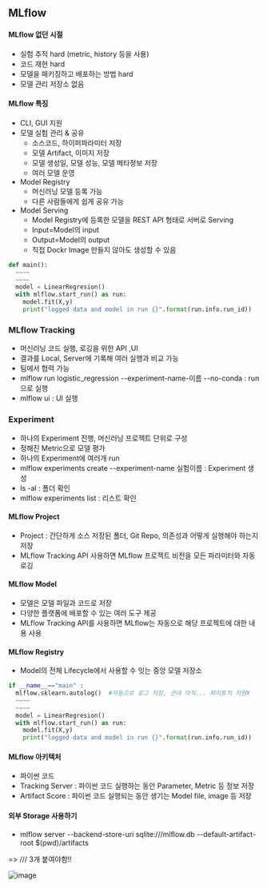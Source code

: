 ## MLflow
#### MLflow 없던 시절
* 실험 추적 hard (metric, history 등을 사용)
* 코드 재현 hard
* 모델을 패키징하고 배포하는 방법 hard
* 모델 관리 저장소 없음

#### MLflow 특징
* CLI, GUI 지원
* 모델 실험 관리 & 공유
  * 소스코드, 하이퍼파라미터 저장
  * 모델 Artifact, 이미지 저장  
  * 모델 생성일, 모델 성능, 모델 메타정보 저장
  * 여러 모델 운영
* Model Registry
  * 머신러닝 모델 등록 가능
  * 다른 사람들에게 쉽게 공유 가능
* Model Serving
  * Model Registry에 등록한 모델을 REST API 형태로 서버로 Serving
  * Input=Model의 input
  * Output=Model의 output
  * 직접 Dockr Image 만들지 않아도 생성할 수 있음



```python
def main():
  ~~~~
  ~~~~
  model = LinearRegresion()
  with mlflow.start_run() as run:
    model.fit(X,y)
    print("logged data and model in run {}".format(run.info.run_id))
````


### MLflow Tracking
* 머신러닝 코드 실행, 로깅을 위한 API ,UI
* 결과를 Local, Server에 기록해 여러 실행과 비교 가능
* 팀에서 협력 가능
* mlflow run  logistic_regression --experiment-name-이름 --no-conda : run으로 실행
* mlflow ui : UI 실행


### Experiment
* 하나의 Experiment 진행, 머신러닝 프로젝트 단위로 구성
* 정해진 Metric으로 모델 평가
* 하나의 Experiment에 여러개 run
* mlflow experiments create --experiment-name 실험이름 : Experiment 생성
* ls -al : 폴더 확인
* mlflow experiments  list : 리스트 확인

#### MLflow Project
* Project : 간단하게 소스 저장된 폴더, Git Repo, 의존성과 어떻게 실행해야 하는지 저장
* MLflow Tracking API 사용하면 MLflow 프로젝트 비전을 모든 파라미터와 자동 로깅

#### MLflow Model
* 모델은 모델 파일과 코드로 저장
* 다양한 플랫폼에 배포할 수 있는 여러 도구 제공
* MLflow Tracking API를 사용하면 MLflow는 자동으로 해당 프로젝트에 대한 내용 사용

#### MLflow Registry
* Model의 전체 Lifecycle에서 사용할 수 잇는 중앙 모델 저장소


```python
if __name__=="main" :
  mlflow.sklearn.autolog()  #자동으로 로그 저장, 근데 아직... 파이토치 지원X
  ~~~~
  ~~~~
  model = LinearRegresion()
  with mlflow.start_run() as run:
    model.fit(X,y)
    print("logged data and model in run {}".format(run.info.run_id))
````

#### MLflow 아키텍처
* 파이썬 코드
* Tracking Server : 파이썬 코드 실행하는 동안 Parameter, Metric 등 정보 저장
* Artifact Score : 파이썬 코드 실행되는 동안 생기는 Model file, image 등 저장


#### 외부 Storage 사용하기
* mlflow server --backend-store-uri sqlite:///mlflow.db --default-artifact-root $(pwd)/artifacts

=> /// 3개 붙여야함!!

![image](https://user-images.githubusercontent.com/63588046/154004565-9fccf947-ec63-4db7-82e4-e3d5a2105dc5.png)



